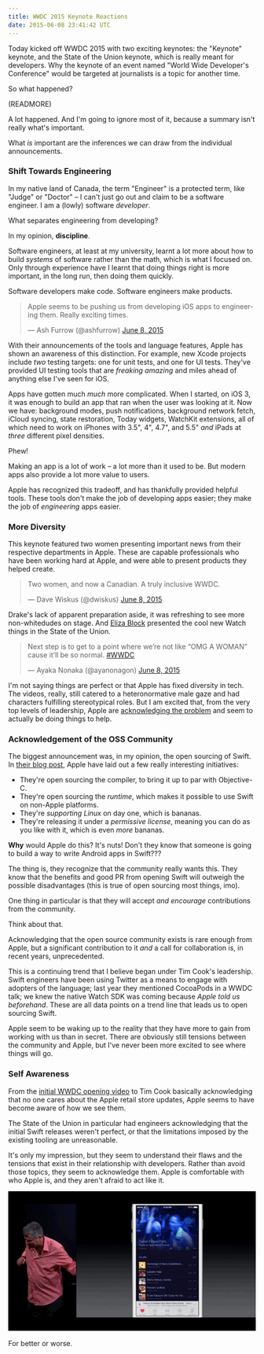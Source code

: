 ```yaml
---
title: WWDC 2015 Keynote Reactions
date: 2015-06-08 23:41:42 UTC
---
```


Today kicked off WWDC 2015 with two exciting keynotes: the "Keynote" keynote, and the State of the Union keynote, which is really meant for developers. Why the keynote of an event named "World Wide Developer's Conference" would be targeted at journalists is a topic for another time. 

So what happened? 

(READMORE)

A lot happened. And I'm going to ignore most of it, because a summary isn't really what's important. 

What _is_ important are the inferences we can draw from the individual announcements. 

### Shift Towards Engineering

In my native land of Canada, the term "Engineer" is a  protected term, like "Judge" or "Doctor" – I can't just go out and claim to be a software engineer. I am a (lowly) software _developer_.  

What separates engineering from developing? 

In my opinion, **discipline**. 

Software engineers, at least at my university, learnt a lot more about how to build _systems_ of software rather than the math, which is what I focused on. Only through experience have I learnt that doing things right is more important, in the long run, then doing them quickly. 

Software developers make code. Software engineers make products.

<blockquote class="twitter-tweet" lang="en"><p lang="en" dir="ltr">Apple seems to be pushing us from developing iOS apps to engineering them. Really exciting times.</p>&mdash; Ash Furrow (@ashfurrow) <a href="https://twitter.com/ashfurrow/status/608049688760197122">June 8, 2015</a></blockquote>

With their announcements of the tools and language features, Apple has shown an awareness of this distinction. For example, new Xcode projects include _two_ testing targets: one for unit tests, and one for UI tests. They've provided UI testing tools that are _freaking amazing_ and miles ahead of anything else I've seen for iOS.

Apps have gotten much _much_ more complicated. When I started, on iOS 3, it was enough to build an app that ran when the user was looking at it. Now we have: background modes, push notifications, background network fetch, iCloud syncing, state restoration, Today widgets, WatchKit extensions, all of which need to work on iPhones with 3.5", 4", 4.7", and 5.5" _and_ iPads at _three_ different pixel densities.

Phew!

Making an app is a lot of work – a lot more than it used to be. But modern apps also provide a lot more value to users. 

Apple has recognized this tradeoff, and has thankfully provided helpful tools. These tools don't make the job of developing apps easier; they make the job of _engineering_ apps easier. 

### More Diversity

This keynote featured two women presenting important news from their respective departments in Apple. These are capable professionals who have been working hard at Apple, and were able to present products they helped create. 

<blockquote class="twitter-tweet" lang="en"><p lang="en" dir="ltr">Two women, and now a Canadian. A truly inclusive WWDC.</p>&mdash; Dave Wiskus (@dwiskus) <a href="https://twitter.com/dwiskus/status/607986303297200128">June 8, 2015</a></blockquote>

Drake's lack of apparent preparation aside, it was refreshing to see more non-whitedudes on stage. And [Eliza Block](http://twitter.com/elizablock) presented the cool new Watch things in the State of the Union. 

<blockquote class="twitter-tweet" lang="en"><p lang="en" dir="ltr">Next step is to get to a point where we’re not like “OMG A WOMAN” cause it’ll be so normal. <a href="https://twitter.com/hashtag/WWDC?src=hash">#WWDC</a></p>&mdash; Ayaka Nonaka (@ayanonagon) <a href="https://twitter.com/ayanonagon/status/607973285779763201">June 8, 2015</a></blockquote>

I'm not saying things are perfect or that Apple has fixed diversity in tech. The videos, really, still catered to a heteronormative male gaze and had characters fulfilling stereotypical roles. But I am excited that, from the very top levels of leadership, Apple are [acknowledging the problem](http://mashable.com/2015/06/08/tim-cook-apple-diversity-women-future/) and seem to actually be doing things to help. 

### Acknowledgement of the OSS Community

The biggest announcement was, in my opinion, the open sourcing of Swift. In [their blog post](https://developer.apple.com/swift/blog/?id=29), Apple have laid out a few really interesting initiatives: 

- They're open sourcing the compiler, to bring it up to par with Objective-C.
- They're open sourcing the *runtime*, which makes it possible to use Swift on non-Apple platforms. 
- They're _supporting Linux_ on day one, which is bananas.
- They're releasing it under a _permissive license_, meaning you can do as you like with it, which is even _more_ bananas.

**Why** would Apple do this? It's nuts! Don't they know that someone is going to build a way to write Android apps in Swift???

The thing is, they recognize that the community really wants this. They know that the benefits and good PR from opening Swift will outweigh the possible disadvantages (this is true of open sourcing most things, imo). 

One thing in particular is that they will accept _and encourage_ contributions from the community. 

Think about that. 

Acknowledging that the open source community exists is rare enough from Apple, but a significant contribution to it _and_ a call for collaboration is, in recent years, unprecedented. 

This is a continuing trend that I believe began under Tim Cook's leadership. Swift engineers have been using Twitter as a means to engage with adopters of the language; last year they mentioned CocoaPods in a WWDC talk; we knew the native Watch SDK was coming because _Apple told us beforehand_. These are all data points on a trend line that leads us to open sourcing Swift. 

Apple seem to be waking up to the reality that they have more to gain from working with us than in secret. There are obviously still tensions between the community and Apple, but I've never been more excited to see where things will go.

### Self Awareness

From the [initial WWDC opening video](http://mashable.com/2015/06/08/apple-wwdc-bill-hader/) to Tim Cook basically acknowledging that no one cares about the Apple retail store updates, Apple seems to have become aware of how we see them. 

The State of the Union in particular had engineers acknowledging that the initial Swift releases weren't perfect, or that the limitations imposed by the existing tooling are unreasonable. 

It's only my impression, but they seem to understand their flaws and the tensions that exist in their relationship with developers. Rather than avoid those topics, they seem to acknowledge them. Apple is comfortable with who Apple is, and they aren't afraid to act like it. 

[![](/img/blog/wwdc-2015/eddywhatareyoudoingeddy.gif)](http://mashable.com/2015/06/08/eddy-cue-dancing-apple/)

For better or worse. 

<script async src="//platform.twitter.com/widgets.js" charset="utf-8"></script>
